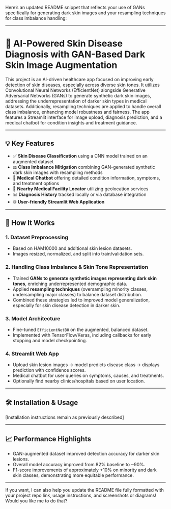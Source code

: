 Here’s an updated README snippet that reflects your use of GANs specifically for generating dark skin images and your resampling techniques for class imbalance handling:

---

# 🧠 AI-Powered Skin Disease Diagnosis with GAN-Based Dark Skin Image Augmentation

This project is an AI-driven healthcare app focused on improving early detection of skin diseases, especially across diverse skin tones. It utilizes Convolutional Neural Networks (EfficientNet) alongside Generative Adversarial Networks (GANs) to generate synthetic dark skin images, addressing the underrepresentation of darker skin types in medical datasets. Additionally, resampling techniques are applied to handle overall class imbalance, enhancing model robustness and fairness. The app features a Streamlit interface for image upload, diagnosis prediction, and a medical chatbot for condition insights and treatment guidance.

---

## 💡 Key Features

* ✅ **Skin Disease Classification** using a CNN model trained on an augmented dataset
* ⚖️ **Class Imbalance Mitigation** combining GAN-generated synthetic dark skin images with resampling methods
* 🧬 **Medical Chatbot** offering detailed condition information, symptoms, and treatment options
* 📍 **Nearby Medical Facility Locator** utilizing geolocation services
* 📊 **Diagnosis History** tracked locally or via database integration
* 🌐 **User-friendly Streamlit Web Application**

---

## 🚀 How It Works

### 1. Dataset Preprocessing

* Based on HAM10000 and additional skin lesion datasets.
* Images resized, normalized, and split into train/validation sets.

### 2. Handling Class Imbalance & Skin Tone Representation

* Trained **GANs to generate synthetic images representing dark skin tones**, enriching underrepresented demographic data.
* Applied **resampling techniques** (oversampling minority classes, undersampling major classes) to balance dataset distribution.
* Combined these strategies led to improved model generalization, especially for skin disease detection in darker skin.

### 3. Model Architecture

* Fine-tuned `EfficientNetB0` on the augmented, balanced dataset.
* Implemented with TensorFlow/Keras, including callbacks for early stopping and model checkpointing.

### 4. Streamlit Web App

* Upload skin lesion images → model predicts disease class → displays prediction with confidence scores.
* Medical chatbot for user queries on symptoms, causes, and treatments.
* Optionally find nearby clinics/hospitals based on user location.

---

## 🛠️ Installation & Usage

\[Installation instructions remain as previously described]

---

## 📈 Performance Highlights

* GAN-augmented dataset improved detection accuracy for darker skin lesions.
* Overall model accuracy improved from 82% baseline to \~90%.
* F1-score improvements of approximately +10% on minority and dark skin classes, demonstrating more equitable performance.

---

If you want, I can also help you update the README file fully formatted with your project repo link, usage instructions, and screenshots or diagrams! Would you like me to do that?
